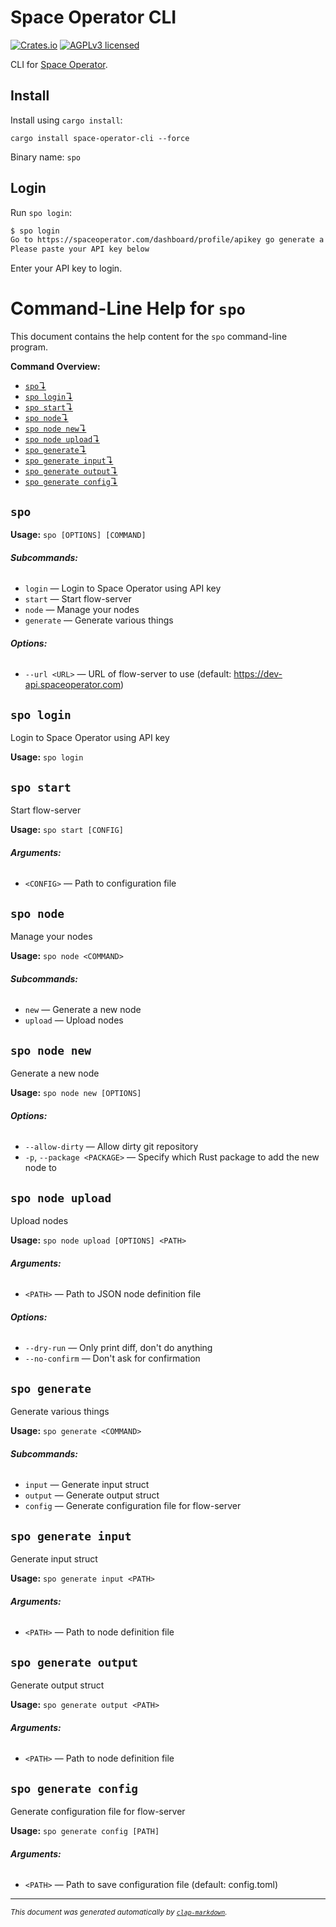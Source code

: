 # Space Operator CLI

[![Crates.io][crates-badge]][crates-url]
[![AGPLv3 licensed][AGPLv3-badge]][AGPLv3-url]

[crates-badge]: https://img.shields.io/crates/v/space-operator-cli.svg
[crates-url]: https://crates.io/crates/space-operator-cli
[AGPLv3-badge]: https://img.shields.io/badge/license-AGPLv3-blue.svg
[AGPLv3-url]: ../../LICENSE

CLI for [Space Operator](https://spaceoperator.com).

## Install

Install using `cargo install`:

```shell
cargo install space-operator-cli --force
```

Binary name: `spo`

## Login

Run `spo login`:

```bash
$ spo login
Go to https://spaceoperator.com/dashboard/profile/apikey go generate a key
Please paste your API key below
```

Enter your API key to login.

# Command-Line Help for `spo`

This document contains the help content for the `spo` command-line program.

**Command Overview:**

* [`spo`↴](#spo)
* [`spo login`↴](#spo-login)
* [`spo start`↴](#spo-start)
* [`spo node`↴](#spo-node)
* [`spo node new`↴](#spo-node-new)
* [`spo node upload`↴](#spo-node-upload)
* [`spo generate`↴](#spo-generate)
* [`spo generate input`↴](#spo-generate-input)
* [`spo generate output`↴](#spo-generate-output)
* [`spo generate config`↴](#spo-generate-config)

## `spo`

**Usage:** `spo [OPTIONS] [COMMAND]`

###### **Subcommands:**

* `login` — Login to Space Operator using API key
* `start` — Start flow-server
* `node` — Manage your nodes
* `generate` — Generate various things

###### **Options:**

* `--url <URL>` — URL of flow-server to use (default: https://dev-api.spaceoperator.com)



## `spo login`

Login to Space Operator using API key

**Usage:** `spo login`



## `spo start`

Start flow-server

**Usage:** `spo start [CONFIG]`

###### **Arguments:**

* `<CONFIG>` — Path to configuration file



## `spo node`

Manage your nodes

**Usage:** `spo node <COMMAND>`

###### **Subcommands:**

* `new` — Generate a new node
* `upload` — Upload nodes



## `spo node new`

Generate a new node

**Usage:** `spo node new [OPTIONS]`

###### **Options:**

* `--allow-dirty` — Allow dirty git repository
* `-p`, `--package <PACKAGE>` — Specify which Rust package to add the new node to



## `spo node upload`

Upload nodes

**Usage:** `spo node upload [OPTIONS] <PATH>`

###### **Arguments:**

* `<PATH>` — Path to JSON node definition file

###### **Options:**

* `--dry-run` — Only print diff, don't do anything
* `--no-confirm` — Don't ask for confirmation



## `spo generate`

Generate various things

**Usage:** `spo generate <COMMAND>`

###### **Subcommands:**

* `input` — Generate input struct
* `output` — Generate output struct
* `config` — Generate configuration file for flow-server



## `spo generate input`

Generate input struct

**Usage:** `spo generate input <PATH>`

###### **Arguments:**

* `<PATH>` — Path to node definition file



## `spo generate output`

Generate output struct

**Usage:** `spo generate output <PATH>`

###### **Arguments:**

* `<PATH>` — Path to node definition file



## `spo generate config`

Generate configuration file for flow-server

**Usage:** `spo generate config [PATH]`

###### **Arguments:**

* `<PATH>` — Path to save configuration file (default: config.toml)



<hr/>

<small><i>
    This document was generated automatically by
    <a href="https://crates.io/crates/clap-markdown"><code>clap-markdown</code></a>.
</i></small>
